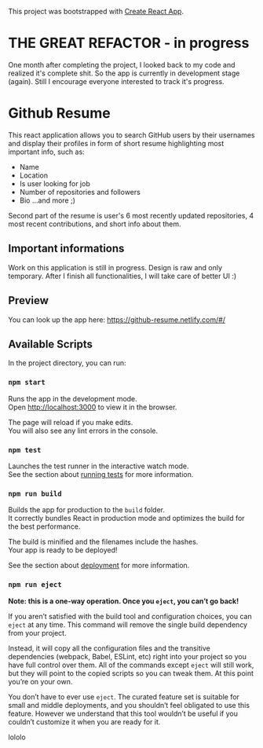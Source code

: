 This project was bootstrapped with [Create React App](https://github.com/facebook/create-react-app).

# THE GREAT REFACTOR - in progress

One month after completing the project, I looked back to my code and realized it's complete shit. So the app is currently in development stage (again). Still I encourage everyone interested to track it's progress.

# Github Resume

This react application allows you to search GitHub users by their usernames and display their profiles in form of short resume highlighting most important info, such as:

- Name
- Location
- Is user looking for job
- Number of repositories and followers
- Bio
  ...and more ;)

Second part of the resume is user's 6 most recently updated repositories, 4 most recent contributions, and short info about them.

## Important informations

Work on this application is still in progress. Design is raw and only temporary. After I finish all functionalities, I will take care of better UI :)

## Preview

You can look up the app here: https://github-resume.netlify.com/#/

## Available Scripts

In the project directory, you can run:

### `npm start`

Runs the app in the development mode.<br />
Open [http://localhost:3000](http://localhost:3000) to view it in the browser.

The page will reload if you make edits.<br />
You will also see any lint errors in the console.

### `npm test`

Launches the test runner in the interactive watch mode.<br />
See the section about [running tests](https://facebook.github.io/create-react-app/docs/running-tests) for more information.

### `npm run build`

Builds the app for production to the `build` folder.<br />
It correctly bundles React in production mode and optimizes the build for the best performance.

The build is minified and the filenames include the hashes.<br />
Your app is ready to be deployed!

See the section about [deployment](https://facebook.github.io/create-react-app/docs/deployment) for more information.

### `npm run eject`

**Note: this is a one-way operation. Once you `eject`, you can’t go back!**

If you aren’t satisfied with the build tool and configuration choices, you can `eject` at any time. This command will remove the single build dependency from your project.

Instead, it will copy all the configuration files and the transitive dependencies (webpack, Babel, ESLint, etc) right into your project so you have full control over them. All of the commands except `eject` will still work, but they will point to the copied scripts so you can tweak them. At this point you’re on your own.

You don’t have to ever use `eject`. The curated feature set is suitable for small and middle deployments, and you shouldn’t feel obligated to use this feature. However we understand that this tool wouldn’t be useful if you couldn’t customize it when you are ready for it.

lololo